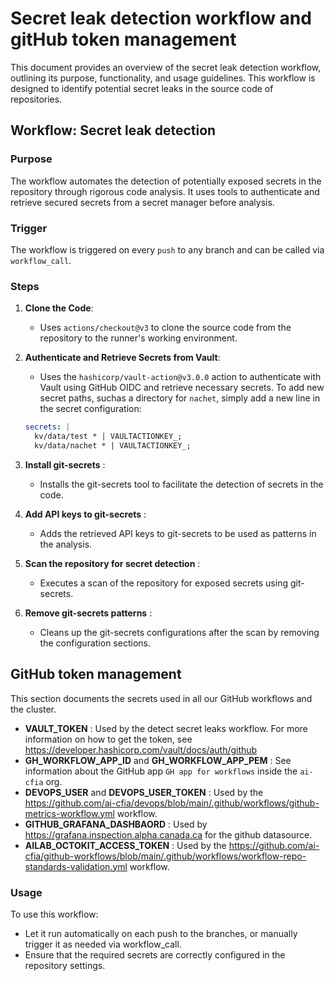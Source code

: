 # Secret leak detection workflow and gitHub token management

This document provides an overview of the secret leak detection workflow,
outlining its purpose, functionality, and usage guidelines. This workflow is
designed to identify potential secret leaks in the source code of repositories.

## Workflow: Secret leak detection

### Purpose

The workflow automates the detection of potentially exposed secrets in the
repository through rigorous code analysis. It uses tools to authenticate and
retrieve secured secrets from a secret manager before analysis.

### Trigger

The workflow is triggered on every `push` to any branch and can be called via
`workflow_call`.

### Steps

1. **Clone the Code**:
   - Uses `actions/checkout@v3` to clone the source code from the repository to
   the runner's working environment.

2. **Authenticate and Retrieve Secrets from Vault**:
   - Uses the `hashicorp/vault-action@v3.0.0` action to authenticate with Vault
   using GitHub OIDC and retrieve necessary secrets. To add new secret paths,
   suchas a directory for `nachet`, simply add a new line in the secret
   configuration:

   ```yaml
   secrets: |
     kv/data/test * | VAULTACTIONKEY_;
     kv/data/nachet * | VAULTACTIONKEY_;
   ```

3. **Install git-secrets** :
    - Installs the git-secrets tool to facilitate the detection of secrets in
    the code.

4. **Add API keys to git-secrets** :
    - Adds the retrieved API keys to git-secrets to be used as patterns in the
    analysis.

5. **Scan the repository for secret detection** :
    - Executes a scan of the repository for exposed secrets using git-secrets.

6. **Remove git-secrets patterns** :
    - Cleans up the git-secrets configurations after the scan by removing the
    configuration sections.

## GitHub token management

This section documents the secrets used in all our GitHub workflows and the
cluster.

- **VAULT_TOKEN** : Used by the detect secret leaks workflow. For more information
on how to get the token, see
<https://developer.hashicorp.com/vault/docs/auth/github>
- **GH_WORKFLOW_APP_ID** and **GH_WORKFLOW_APP_PEM** : See information about the
GitHub app `GH app for workflows` inside the `ai-cfia` org.
- **DEVOPS_USER** and **DEVOPS_USER_TOKEN** : Used by the
<https://github.com/ai-cfia/devops/blob/main/.github/workflows/github-metrics-workflow.yml>
workflow.
- **GITHUB_GRAFANA_DASHBAORD** : Used by <https://grafana.inspection.alpha.canada.ca> for the
github datasource.
- **AILAB_OCTOKIT_ACCESS_TOKEN** : Used by the
<https://github.com/ai-cfia/github-workflows/blob/main/.github/workflows/workflow-repo-standards-validation.yml>
workflow.

### Usage

To use this workflow:

- Let it run automatically on each push to the branches, or manually trigger it as
needed via workflow_call.
- Ensure that the required secrets are correctly configured in the repository settings.
